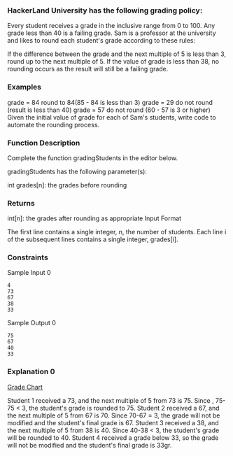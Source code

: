 ### HackerLand University has the following grading policy:

Every student receives a grade in the inclusive range from 0 to 100.
Any grade less than 40 is a failing grade.
Sam is a professor at the university and likes to round each student's grade according to these rules:

If the difference between the grade and the next multiple of 5 is less than 3, round up to the next multiple of 5.
If the value of grade is less than 38, no rounding occurs as the result will still be a failing grade.

### Examples

grade = 84 round to 84(85 - 84 is less than 3)
grade = 29 do not round (result is less than 40)
grade = 57 do not round (60 - 57 is 3 or higher)
Given the initial value of grade for each of Sam's students, write code to automate the rounding process.

### Function Description

Complete the function gradingStudents in the editor below.

gradingStudents has the following parameter(s):

int grades[n]: the grades before rounding

### Returns

int[n]: the grades after rounding as appropriate
Input Format

The first line contains a single integer, n, the number of students.
Each line i of the subsequent lines contains a single integer, grades[i].

### Constraints

Sample Input 0

```
4
73
67
38
33
```

Sample Output 0

```
75
67
40
33
```

### Explanation 0

[Grade Chart](https://github.com/CrowdedAstronaut/algorithms/blob/main/coding-challenges/hackerrank/EASY/gradingStudents/gradechart.png?raw=true)

Student 1 received a 73, and the next multiple of 5 from 73 is 75. Since , 75-75 < 3, the student's grade is rounded to 75.
Student 2 received a 67, and the next multiple of 5 from 67 is 70. Since 70-67 = 3, the grade will not be modified and the student's final grade is 67.
Student 3 received a 38, and the next multiple of 5 from 38 is 40. Since 40-38 < 3, the student's grade will be rounded to 40.
Student 4 received a grade below 33, so the grade will not be modified and the student's final grade is 33gr.
